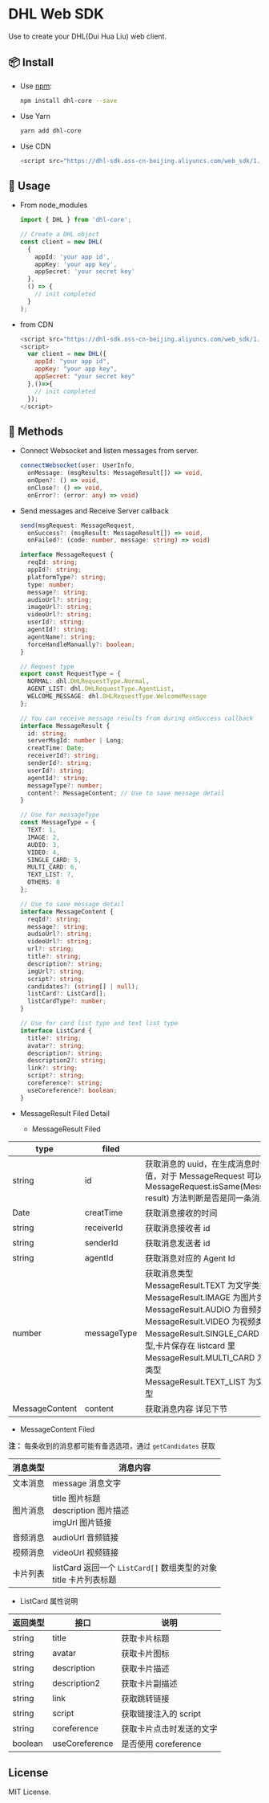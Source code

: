 # DHL Web SDK

Use to create your DHL(Dui Hua Liu) web client.

## 📦 Install

- Use [npm](https://www.npmjs.com/package/dhl-core):

  ```bash
  npm install dhl-core --save
  ```

- Use Yarn

  ```bash
  yarn add dhl-core
  ```

- Use CDN

  ```javascript
  <script src="https://dhl-sdk.oss-cn-beijing.aliyuncs.com/web_sdk/1.0.0/dhl.js" />
  ```

## 🔨 Usage

- From node_modules

  ```typescript
  import { DHL } from 'dhl-core';

  // Create a DHL object
  const client = new DHL(
    {
      appId: 'your app id',
      appKey: 'your app key',
      appSecret: 'your secret key'
    },
    () => {
      // init completed
    }
  );
  ```

- from CDN

  ```javascript
  <script src="https://dhl-sdk.oss-cn-beijing.aliyuncs.com/web_sdk/1.0.0/dhl.js"></script>
  <script>
    var client = new DHL({
      appId: "your app id",
      appKey: "your app key",
      appSecret: "your secret key"
    },()=>{
      // init completed
    });
  </script>
  ```

## 🌈 Methods

- Connect Websocket and listen messages from server.

  ```typescript
  connectWebsocket(user: UserInfo,
    onMessage: (msgResults: MessageResult[]) => void,
    onOpen?: () => void,
    onClose?: () => void,
    onError?: (error: any) => void)
  ```

- Send messages and Receive Server callback

  ```typescript
  send(msgRequest: MessageRequest,
    onSuccess?: (msgResult: MessageResult[]) => void,
    onFailed?: (code: number, message: string) => void)

  interface MessageRequest {
    reqId: string;
    appId?: string;
    platformType?: string;
    type: number;
    message?: string;
    audioUrl?: string;
    imageUrl?: string;
    videoUrl?: string;
    userId?: string;
    agentId?: string;
    agentName?: string;
    forceHandleManually?: boolean;
  }

  // Request type
  export const RequestType = {
    NORMAL: dhl.DHLRequestType.Normal,
    AGENT_LIST: dhl.DHLRequestType.AgentList,
    WELCOME_MESSAGE: dhl.DHLRequestType.WelcomeMessage
  };

  // You can receive message results from during onSuccess callback
  interface MessageResult {
    id: string;
    serverMsgId: number | Long;
    creatTime: Date;
    receiverId?: string;
    senderId?: string;
    userId?: string;
    agentId?: string;
    messageType?: number;
    content?: MessageContent; // Use to save message detail
  }

  // Use for messageType
  const MessageType = {
    TEXT: 1,
    IMAGE: 2,
    AUDIO: 3,
    VIDEO: 4,
    SINGLE_CARD: 5,
    MULTI_CARD: 6,
    TEXT_LIST: 7,
    OTHERS: 8
  };

  // Use to save message detail
  interface MessageContent {
    reqId?: string;
    message?: string;
    audioUrl?: string;
    videoUrl?: string;
    url?: string;
    title?: string;
    description?: string;
    imgUrl?: string;
    script?: string;
    candidates?: (string[] | null);
    listCard?: ListCard[];
    listCardType?: number;
  }

  // Use for card list type and text list type
  interface ListCard {
    title?: string;
    avatar?: string;
    description?: string;
    description2?: string;
    link?: string;
    script?: string;
    coreference?: string;
    useCoreference?: boolean;
  }
  ```

- MessageResult Filed Detail

  - MessageResult Filed

| type           | filed       |                                                              |
| -------------- | ----------- | ------------------------------------------------------------ |
| string         | id          | 获取消息的 uuid，在生成消息时会自动赋值，对于 MessageRequest 可以使用 MessageRequest.isSame(MessageResult result) 方法判断是否是同一条消息 |
| Date           | creatTime   | 获取消息接收的时间                                           |
| string         | receiverId  | 获取消息接收者 id                                            |
| string         | senderId    | 获取消息发送者 id                                            |
| string         | agentId     | 获取消息对应的 Agent Id                                      |
| number         | messageType | 获取消息类型<br>MessageResult.TEXT 为文字类型<br>MessageResult.IMAGE 为图片类型<br>MessageResult.AUDIO 为音频类型<br>MessageResult.VIDEO 为视频类型<br>MessageResult.SINGLE_CARD 为卡片类型,卡片保存在 listcard 里<br>MessageResult.MULTI_CARD 为卡片列表类型<br>MessageResult.TEXT_LIST 为文字列表类型 |
| MessageContent | content     | 获取消息内容 详见下节                                        |

  - MessageContent Filed

  **注：** 每条收到的消息都可能有备选选项，通过 `getCandidates` 获取

| 消息类型 | 消息内容                                                            |
| -------- | ------------------------------------------------------------------- |
| 文本消息 | message 消息文字                                                    |
| 图片消息 | title 图片标题<br>description 图片描述<br>imgUrl 图片链接           |
| 音频消息 | audioUrl 音频链接                                                   |
| 视频消息 | videoUrl 视频链接                                                   |
| 卡片列表 | listCard 返回一个 `ListCard[]` 数组类型的对象<br>title 卡片列表标题 |

  - ListCard 属性说明

| 返回类型 | 接口           | 说明                     |
| -------- | -------------- | ------------------------ |
| string   | title          | 获取卡片标题             |
| string   | avatar         | 获取卡片图标             |
| string   | description    | 获取卡片描述             |
| string   | description2   | 获取卡片副描述           |
| string   | link           | 获取跳转链接             |
| string   | script         | 获取链接注入的 script    |
| string   | coreference    | 获取卡片点击时发送的文字 |
| boolean  | useCoreference | 是否使用 coreference     |

## License

MIT License.
